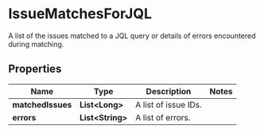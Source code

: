 

# IssueMatchesForJQL

A list of the issues matched to a JQL query or details of errors encountered during matching.
## Properties

Name | Type | Description | Notes
------------ | ------------- | ------------- | -------------
**matchedIssues** | **List&lt;Long&gt;** | A list of issue IDs. | 
**errors** | **List&lt;String&gt;** | A list of errors. | 



